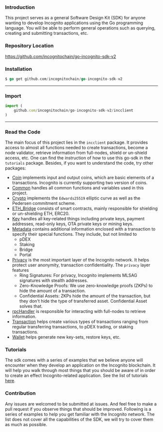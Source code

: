 ### Introduction

This project serves as a general Software Design Kit (SDK) for anyone wanting to develop Incognito applications using the Go programming language. You will be able to perform general operations such as querying, creating and submitting transactions, etc.

### Repository Location

https://github.com/incognitochain/go-incognito-sdk-v2

### Installation

```go
$ go get github.com/incognitochain/go-incognito-sdk-v2
```
---
### Import

```javascript
import (
    github.com/incognitochain/go-incognito-sdk-v2/incclient
)
```
---
### Read the Code

The main focus of this project lies in the `incclient` package. It provides access to almost all functions needed to create transactions, become a node validator, retrieve information from full-nodes, shield or un-shield access, etc. One can find the instruction of how to use this go-sdk in the `tutorials` package. Besides, if you want to understand the code, try other packages:

  - [Coin](https://github.com/incognitochain/go-incognito-sdk-v2/blob/master/coin) implements input and output coins, which are basic elements of a transactions. Incognito is currently supporting two version of coins.
  - [Common](https://github.com/incognitochain/go-incognito-sdk-v2/blob/master/common) handles all common functions and variables used in this project.
  - [Crypto](https://github.com/incognitochain/go-incognito-sdk-v2/blob/master/crypto) implements the `Edwards25519` elliptic curve as well as the Pedersen commitment scheme.
  - [ETH_Bridge](https://github.com/incognitochain/go-incognito-sdk-v2/blob/master/eth_bridge) consists of smart contracts, mainly responsible for shielding or un-shielding ETH, ERC20.
  - [Key](https://github.com/incognitochain/go-incognito-sdk-v2/blob/master/key) handles all key-related things including private keys, payment addresses, read-only keys, OTA private keys or mining keys.
  - [Metadata](https://github.com/incognitochain/go-incognito-sdk-v2/blob/master/metadata) contains additional information enclosed with a transaction to specify their special functions. They include, but not limited to
      - pDEX
      - Staking
      - Bridge
      - Portal
  - [Privacy](https://github.com/incognitochain/go-incognito-sdk-v2/blob/master/privacy) is the most important layer of the Incognito network. It helps protect user anonymity, transaction confidentiality. The `privacy` layer features
      - Ring Signatures: For privacy, Incognito implements MLSAG signatures with stealth addresses.
      - Zero-Knowledge Proofs: We use zero-knowledge proofs (ZKPs) to hide the amount of a transaction.
      - Confidential Assets: ZKPs hide the amount of the transaction, but they don't hide the type of transferred asset. Confidential Asset solves that.
  - [rpcHandler](https://github.com/incognitochain/go-incognito-sdk-v2/blob/master/rpchandler) is responsible for interacting with full-nodes to retrieve information.
  - [Transaction](https://github.com/incognitochain/go-incognito-sdk-v2/blob/master/transaction) helps create various types of transactions ranging from regular transferring transactions, to pDEX trading, or staking transactions.
  - [Wallet](https://github.com/incognitochain/go-incognito-sdk-v2/blob/master/wallet) helps generate new key-sets, restore keys, etc.

### Tutorials

The sdk comes with a series of examples that we believe anyone will encounter when they develop an application on the Incognito blockchain. It will help you walk through most things that you should be aware of in order to create an effect Incognito-related application. See the list of tutorials [here](https://github.com/incognitochain/go-incognito-sdk-v2#tutorials). 

### Contribution

Any issues are welcomed to be submitted at issues. And feel free to make a pull request if you observe things that should be improved.
Following is a series of examples to help you get familiar with the Incognito network. The list does not cover all the capabilities of the SDK, we will try to cover them as much as possible.
